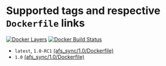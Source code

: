 # Supported tags and respective `Dockerfile` links
[![Docker Layers](https://images.microbadger.com/badges/image/ardeveloppement/afs_sync.svg)][microbadger]
[![Docker Build Status](https://img.shields.io/docker/cloud/build/ardeveloppement/afs_sync.svg)][dockerstore]

* `latest`, `1.0-RC1` [(afs_sync/1.0/Dockerfile)](https://github.com/ArDeveloppement/docker-images/blob/master/afs_sync/1.0-RC1/Dockerfile)
* `1.0` [(afs_sync/1.0/Dockerfile)](https://github.com/ArDeveloppement/docker-images/blob/master/afs_sync/1.0/Dockerfile)

[microbadger]: https://microbadger.com/images/ardeveloppement/afs_sync
[dockerstore]: https://store.docker.com/community/images/ardeveloppement/afs_sync
